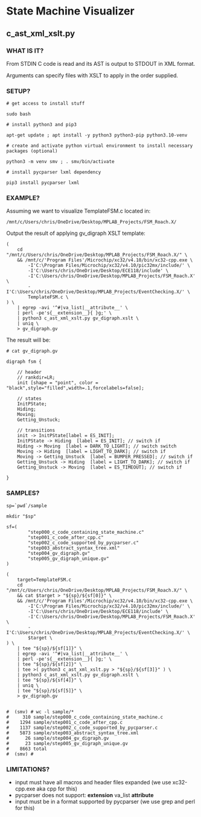 # State Machine Visualizer
## c_ast_xml_xslt.py

### WHAT IS IT?

From STDIN C code is read and its AST is output to STDOUT in XML format.

Arguments can specify files with XSLT to apply in the order supplied.

### SETUP?

```
# get access to install stuff

sudo bash 

# install python3 and pip3

apt-get update ; apt install -y python3 python3-pip python3.10-venv

# create and activate python virtual environment to install necessary packages (optional)

python3 -m venv smv ; . smv/bin/activate

# install pycparser lxml dependency

pip3 install pycparser lxml
```

### EXAMPLE?

Assuming we want to visualize TemplateFSM.c located in:
```
/mnt/c/Users/chris/OneDrive/Desktop/MPLAB_Projects/FSM_Roach.X/
```

Output the result of applying gv_digraph XSLT template:
```
( 
    cd "/mnt/c/Users/chris/OneDrive/Desktop/MPLAB_Projects/FSM_Roach.X/" \
    && /mnt/c/'Program Files'/Microchip/xc32/v4.10/bin/xc32-cpp.exe \
        -I'C:\Program Files/Microchip/xc32/v4.10/pic32mx/include/' \
        -I'C:\Users/chris/OneDrive/Desktop/ECE118/include' \
        -I'C:\Users/chris/OneDrive/Desktop/MPLAB_Projects/FSM_Roach.X' \
        -I'C:\Users/chris/OneDrive/Desktop/MPLAB_Projects/EventChecking.X/' \
        TemplateFSM.c \
) \
    | egrep -avi '^#|va_list|__attribute__' \
    | perl -pe's{__extension__}{ }g;' \
    | python3 c_ast_xml_xslt.py gv_digraph.xslt \
    | uniq \
    > gv_digraph.gv
```
The result will be:
```
# cat gv_digraph.gv

digraph fsm {

    // header
    // rankdir=LR;
    init [shape = "point", color = "black",style="filled",width=.1,forcelabels=false];

    // states
    InitPState;
    Hiding;
    Moving;
    Getting_Unstuck;

    // transitions
    init -> InitPState[label = ES_INIT];
    InitPState -> Hiding  [label = ES_INIT]; // switch if
    Hiding -> Moving  [label = DARK_TO_LIGHT]; // switch switch
    Moving -> Hiding  [label = LIGHT_TO_DARK]; // switch if
    Moving -> Getting_Unstuck  [label = BUMPER_PRESSED]; // switch if
    Getting_Unstuck -> Hiding  [label = LIGHT_TO_DARK]; // switch if
    Getting_Unstuck -> Moving  [label = ES_TIMEOUT]; // switch if

}
```

### SAMPLES?

```
sp=`pwd`/sample 

mkdir "$sp"

sf=(
        "step000_c_code_containing_state_machine.c"
        "step001_c_code_after_cpp.c"
        "step002_c_code_supported_by_pycparser.c"
        "step003_abstract_syntax_tree.xml"
        "step004_gv_digraph.gv"
        "step005_gv_digraph_unique.gv"
)

(
    target=TemplateFSM.c
    cd "/mnt/c/Users/chris/OneDrive/Desktop/MPLAB_Projects/FSM_Roach.X/" \
    && cat $target > "${sp}/${sf[0]}" \
    && /mnt/c/'Program Files'/Microchip/xc32/v4.10/bin/xc32-cpp.exe \
        -I'C:\Program Files/Microchip/xc32/v4.10/pic32mx/include/' \
        -I'C:\Users/chris/OneDrive/Desktop/ECE118/include' \
        -I'C:\Users/chris/OneDrive/Desktop/MPLAB_Projects/FSM_Roach.X' \
        -I'C:\Users/chris/OneDrive/Desktop/MPLAB_Projects/EventChecking.X/' \
        $target \
) \
    | tee "${sp}/${sf[1]}" \
    | egrep -avi '^#|va_list|__attribute__' \
    | perl -pe's{__extension__}{ }g;' \
    | tee "${sp}/${sf[2]}" \
    | tee >( python3 c_ast_xml_xslt.py > "${sp}/${sf[3]}" ) \
    | python3 c_ast_xml_xslt.py gv_digraph.xslt \
    | tee "${sp}/${sf[4]}" \
    | uniq \
    | tee "${sp}/${sf[5]}" \
    > gv_digraph.gv


#  (smv) # wc -l sample/*
#     310 sample/step000_c_code_containing_state_machine.c
#    1294 sample/step001_c_code_after_cpp.c
#    1137 sample/step002_c_code_supported_by_pycparser.c
#    5873 sample/step003_abstract_syntax_tree.xml
#      26 sample/step004_gv_digraph.gv
#      23 sample/step005_gv_digraph_unique.gv
#    8663 total
#  (smv) #
```

### LIMITATIONS?

* input must have all macros and header files expanded (we use xc32-cpp.exe aka cpp for this)
* pycparser does not support: __extension__ va_list __attribute__ 
* input must be in a format supported by pycparser (we use grep and perl for this)


